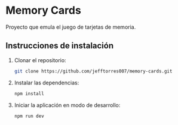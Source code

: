 # Memory Cards

Proyecto que emula el juego de tarjetas de memoria.

## Instrucciones de instalación

1. Clonar el repositorio:

   ```bash
   git clone https://github.com/jefftorres007/memory-cards.git


2. Instalar las dependencias:
    ```bash
    npm install

3. Iniciar la aplicación en modo de desarrollo:
    ```bash
    npm run dev